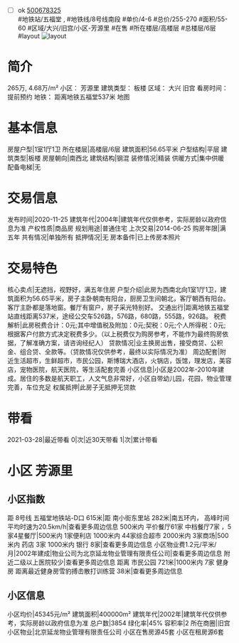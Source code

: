 - [ ] ok [500678325](https://bj.5i5j.com/ershoufang/500678325.html)  
 #地铁站/五福堂 ,  #地铁线/8号线南段
#单价/4-6 #总价/255-270 #面积/55-60   #区域/大兴/旧宫/小区-芳源里 #在售 #所在楼层/高楼层 #总楼层/6层 #layout 
![layout](http://image2.5i5j.com//group1/M00/E2/98/CgqJMl6_ipeAEfDaAAJbgnLSWBU777.jpg_P5.jpg) 
# 简介 
 265万,  4.68万/m² 
小区： 芳源里
建筑类型： 板楼
区域： 大兴 旧宫
看房时间： 提前预约
地铁： 距离地铁五福堂537米 地图
# 基本信息 
 房屋户型|1室1厅1卫
所在楼层|高楼层/6层
建筑面积|56.65平米
户型结构|平层
建筑类型|板楼
房屋朝向|南西北
建筑结构|钢混
装修情况|精装
供暖方式|集中供暖
配备电梯|无
# 交易信息 
 发布时间|2020-11-25
建筑年代|2004年|建筑年代仅供参考，实际房龄以政府信息为准
产权性质|商品房
规划用途|普通住宅
上次交易|2014-06-25
购房年限|满五年
共有情况|单独所有
抵押情况|无
房本备件|已上传房本照片
# 交易特色 
 核心卖点|无遮挡，视野好，满五年住房
户型介绍|此房为西南北向1室1厅1卫，建筑面积为56.65平米，房子主卧朝南有阳台，厨房卫生间朝北，客厅朝西有阳台。客厅主卧都是落地窗。餐厅有窗户，房子采光特别好。
交通出行|距离地铁五福堂站直线距离537米，途经公交车526路，576路，680路，555路，926路。
税费解析|此房税费合计：0元;其中增值税及附加：0元;契税：0元;个人所得税：0元;根据客户付款方式决定税费多少。（以上税费仅为购房参考，不能作为最终购房依据，了解准确方案，请咨询经纪人）
贷款情况|业主换房出售，接受商贷、公积金、组合贷、全款等。（贷款情况仅供参考，最终以实际情况为准）
周边配套|附近生活超市，生鲜超市，市民公园，斯博瑞大酒店，火锅店，饭馆，理发店，美容店，宠物医院，航天医院，等生活配套完善
小区信息|小区是2002年-2010年建成。居住的多数是航天职工，人文气息非常好，小区自带幼儿园，花园，物业管理完善，车位充足
权属抵押|此房子无抵押无贷款
# 带看 
 2021-03-28|最近带看	 0|次|近30天带看	 1|次|累计带看
# 小区 芳源里
## 小区指数 
 距 8号线 五福堂地铁站-D口 615米|距 南小街东里站 282米|南五环内， 高峰时间平均时速为20.5km/h|查看更多周边信息
500米内 平价餐厅61家
中档餐厅7家 ，5家4星餐厅|500米内 1家便利店
1000米内 44家综合超市
2000米内 3家商场|500米内 药店 3家
1000米内 银行 8家|查看更多周边信息
小区物业费1.2元/平米/月|2002年建成|物业公司为北京延龙物业管理有限责任公司|查看更多周边信息
附近二级以上医院较少|查看更多周边信息
距离 市民公园 721米|1000米内 7家 健身房
距离最近健身房雪豹搏击散打训练营 38米|查看更多周边信息
## 小区信息 
 小区均价|45345元/m²
建筑面积|400000m²
建筑年代|2002年|建筑年代仅供参考，实际房龄以政府信息为准
总户数|3854
绿化率|45%
容积率|2
所在商圈|旧宫
小区物业|北京延龙物业管理有限责任公司
小区在售房源45套
小区在租房源6套
